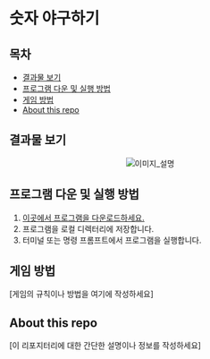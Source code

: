 # 숫자 야구하기

## 목차

- [결과물 보기](#결과물-보기)
- [프로그램 다운 및 실행 방법](#프로그램-다운-및-실행-방법)
- [게임 방법](#게임-방법)
- [About this repo](#About-this-repo)

## 결과물 보기

<p align="center">
  <img src="이미지_링크_또는_파일_경로" alt="이미지_설명">
</p>

## 프로그램 다운 및 실행 방법

1. [이곳에서 프로그램을 다운로드하세요.](#) <!-- 다운로드 링크 추가 -->
2. 프로그램을 로컬 디렉터리에 저장합니다.
3. 터미널 또는 명령 프롬프트에서 프로그램을 실행합니다.

## 게임 방법

[게임의 규칙이나 방법을 여기에 작성하세요]

## About this repo

[이 리포지터리에 대한 간단한 설명이나 정보를 작성하세요]
